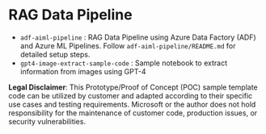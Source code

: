 # RAG Data Pipeline

- `adf-aiml-pipeline` : RAG Data Pipeline using Azure Data Factory (ADF) and Azure ML Pipelines. Follow `adf-aiml-pipeline/README.md` for detailed setup steps.
- `gpt4-image-extract-sample-code` : Sample notebook to extract information from images using GPT-4


**Legal Disclaimer**: This Prototype/Proof of Concept (POC) sample template code can be utilized by customer and adapted according to their specific use cases and testing requirements. Microsoft or the author does not hold responsibility for the maintenance of customer code, production issues, or security vulnerabilities.
